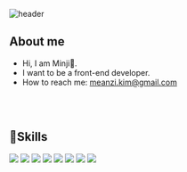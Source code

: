 
![header](https://capsule-render.vercel.app/api?type=waving&color=auto&height=300&section=header&text=Welcome%20)


  ## About me
  - Hi, I am Minji🙌.
  - I want to be a front-end developer.
  - How to reach me: meanzi.kim@gmail.com
  <br/>
  <br/>


  ## :blue_book:Skills
  <img src="https://img.shields.io/badge/React-61DAFB?style=flat-square&logo=React&logoColor=white"/>  <img src="https://img.shields.io/badge/JavaScript-F7DF1E?style=flat-square&logo=JavaScript&logoColor=white"/>  <img src="https://img.shields.io/badge/HTML5-E34F26?style=flat-square&logo=HTML5&logoColor=white"/>  <img src="https://img.shields.io/badge/CSS3-1572B6?style=flat-square&logo=CSS3&logoColor=white"/>  <img src="https://img.shields.io/badge/C++-00599C?style=flat-square&logo=cplusplus&logoColor=white"/>  <img src="https://img.shields.io/badge/Typescript-3178C6?style=flat-square&logo=Typescript&logoColor=white"/>  <img src="https://img.shields.io/badge/TailwindCSS-06B6D4?style=flat-square&logo=TailwindCSS&logoColor=white"/>  <img src="https://img.shields.io/badge/Next.js-000000?style=flat-square&logo=Next.js&logoColor=white"/>
 <br/>


<!--
**meanzzi/meanzzi** is a ✨ _special_ ✨ repository because its `README.md` (this file) appears on your GitHub profile.

Here are some ideas to get you started:

- 🔭 I’m currently working on ...
- 🌱 I’m currently learning ...
- 👯 I’m looking to collaborate on ...
- 🤔 I’m looking for help with ...
- 💬 Ask me about ...
- 📫 How to reach me: ...
- 😄 Pronouns: ...
- ⚡ Fun fact: ...
-->
